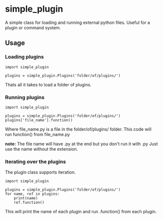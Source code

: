 # simple_plugin
A simple class for loading and running external python files.
Useful for a plugin or command system.

## Usage

### Loading plugins
```python3
import simple_plugin

plugins = simple_plugin.Plugins('folder/of/plugins/')
```
Thats all it takes to load a folder of plugins.

### Running plugins
```python3
import simple_plugin

plugins = simple_plugin.Plugins('folder/of/plugins/')
plugins['file_name'].function()
```
Where file_name.py is a file in the folder/of/plugins/ folder.
This code will run function() from file_name.py

**note:**
The file name will have .py at the end but you don't run it with .py
Just use the name without the extension.

### Iterating over the plugins
The plugin class supports iteration.
```python3
import simple_plugin

plugins = simple_plugin.Plugins('folder/of/plugins/')
for name, ref in plugins:
    print(name)
    ref.function()
```
This will print the name of each plugin and run .function() from each plugin.
